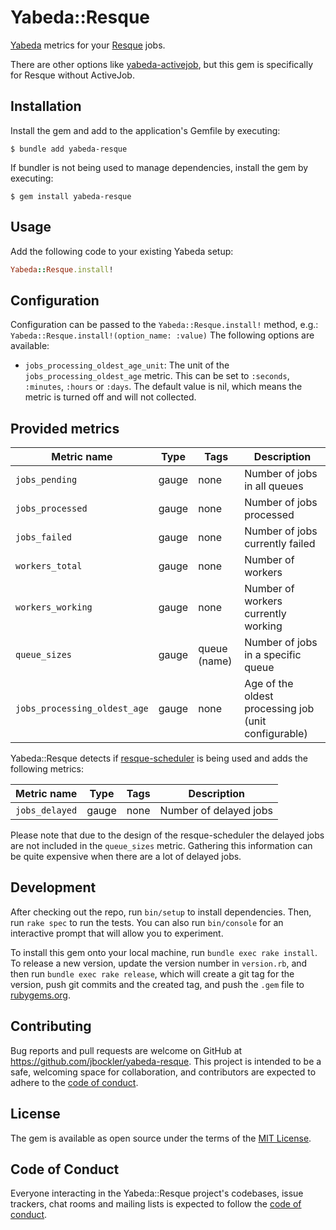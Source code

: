 # Yabeda::Resque

[Yabeda](https://github.com/yabeda-rb/yabeda) metrics for your [Resque](https://github.com/resque/resque) jobs.

There are other options like [yabeda-activejob](https://github.com/Fullscript/yabeda-activejob), but this gem is specifically for Resque without ActiveJob.

## Installation

Install the gem and add to the application's Gemfile by executing:

    $ bundle add yabeda-resque

If bundler is not being used to manage dependencies, install the gem by executing:

    $ gem install yabeda-resque

## Usage

Add the following code to your existing Yabeda setup:

```ruby
Yabeda::Resque.install!
```

## Configuration

Configuration can be passed to the `Yabeda::Resque.install!` method, e.g.: `Yabeda::Resque.install!(option_name: :value)` The following options are available:

* `jobs_processing_oldest_age_unit`:
    The unit of the `jobs_processing_oldest_age` metric. This can be set to `:seconds`, `:minutes`, `:hours` or `:days`. The default value is nil, which means the metric is turned off and will not collected.

## Provided metrics

| Metric name       | Type  | Tags     | Description                                          |
|-------------------|-------|----------|------------------------------------------------------|
| `jobs_pending`    | gauge | none     | Number of jobs in all queues                         |
| `jobs_processed`  | gauge | none     | Number of jobs processed                             |
| `jobs_failed`     | gauge | none     | Number of jobs currently failed                      |
| `workers_total`   | gauge | none     | Number of workers                                    |
| `workers_working` | gauge | none     | Number of workers currently working                  |
| `queue_sizes`     | gauge | queue (name) | Number of jobs in a specific queue                   |
| `jobs_processing_oldest_age`     | gauge | none     | Age of the oldest processing job (unit configurable) |

Yabeda::Resque detects if [resque-scheduler](https://github.com/resque/resque-scheduler) is being used and adds the following metrics:

| Metric name    | Type  | Tags         | Description            |
|----------------|-------|--------------|------------------------|
| `jobs_delayed` | gauge | none         | Number of delayed jobs |

Please note that due to the design of the resque-scheduler the delayed jobs are not
included in the `queue_sizes` metric. Gathering this information can be quite expensive when there are a lot of delayed jobs.

## Development

After checking out the repo, run `bin/setup` to install dependencies. Then, run `rake spec` to run the tests. You can also run `bin/console` for an interactive prompt that will allow you to experiment.

To install this gem onto your local machine, run `bundle exec rake install`. To release a new version, update the version number in `version.rb`, and then run `bundle exec rake release`, which will create a git tag for the version, push git commits and the created tag, and push the `.gem` file to [rubygems.org](https://rubygems.org).

## Contributing

Bug reports and pull requests are welcome on GitHub at https://github.com/jbockler/yabeda-resque. This project is intended to be a safe, welcoming space for collaboration, and contributors are expected to adhere to the [code of conduct](https://github.com/jbockler/yabeda-resque/blob/main/CODE_OF_CONDUCT.md).

## License

The gem is available as open source under the terms of the [MIT License](https://opensource.org/licenses/MIT).

## Code of Conduct

Everyone interacting in the Yabeda::Resque project's codebases, issue trackers, chat rooms and mailing lists is expected to follow the [code of conduct](https://github.com/jbockler/yabeda-resque/blob/main/CODE_OF_CONDUCT.md).
